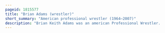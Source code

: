 ```yaml
---
pageid: 1815577
title: "Brian Adams (wrestler)"
short_summary: "American professional wrestler (1964–2007)"
description: "Brian Keith Adams was an american Professional Wrestler. Adams is known for his Time with the World wrestling Federation under the Name Crush and for World Championship wrestling under his real Name brian Adams. Trained in Japan by Antonio Inoki, he was a two-time Wcw World Tag Team Champion, a one-time Wwf Tag Team Champion and a one-time Ajpw World Tag Team Champion, among other Accomplishments. He was a challenger for various singles titles in the WWF and WCW, including the WWF Championship. In 2002 he briefly tried a boxing Career until retiring due to back and shoulder Injuries."
---
```

